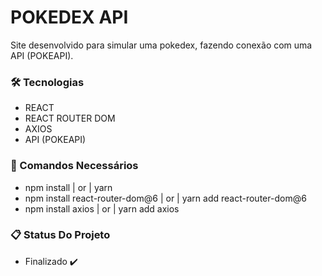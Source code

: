 # POKEDEX API

Site desenvolvido para simular uma pokedex, fazendo conexão com uma API (POKEAPI).

### 🛠️ Tecnologias 

- REACT
- REACT ROUTER DOM
- AXIOS
- API (POKEAPI)

### 🔧 Comandos Necessários

- npm install | or | yarn
- npm install react-router-dom@6 | or | yarn add react-router-dom@6
- npm install axios | or | yarn add axios

### 📋 Status Do Projeto

- Finalizado ✔️

